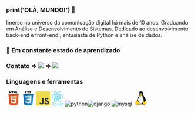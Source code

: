 ### print('OLÁ, MUNDO!') 👋 

Imerso no universo da comunicação digital há mais de 10 anos. Graduando em Análise e Desenvolvimento de Sistemas. Dedicado ao desenvolvimento back-end e front-end ; entusiasta de Python e análise de dados.

### 🌱 Em constante estado de aprendizado

### Contato => <a href="https://www.linkedin.com/in/andreraboni/" target="_blank"><img src="https://img.shields.io/badge/LinkedIn-0077B5?style=for-the-badge&logo=linkedin&logoColor=white" /></a> => <a href="https://discord.com/channels/@andreraboni" target="_blank"><img src="https://img.shields.io/badge/Discord-7289DA?style=for-the-badge&logo=discord&logoColor=white" /></a>

### Linguagens e ferramentas <br>
<img src="https://raw.githubusercontent.com/devicons/devicon/master/icons/html5/html5-original-wordmark.svg" alt="html5" style="max-width:100%;" width="40" height="40" target="_blank"><img src="https://raw.githubusercontent.com/devicons/devicon/master/icons/css3/css3-original-wordmark.svg" alt="css3" style="max-width:100%;" width="40" height="40" target="_blank"><img src="https://raw.githubusercontent.com/devicons/devicon/master/icons/javascript/javascript-original.svg" alt="javascript" style="max-width:100%;" width="40" height="40" target="_blank"><img src="https://raw.githubusercontent.com/devicons/devicon/master/icons/react/react-original-wordmark.svg" alt="react" style="max-width:100%;" width="40" height="40" target="_blank"><img src="https://www.python.org/static/community_logos/python-logo-master-v3-TM.png" alt="python" style="max-width:100%;" width="110" height="40" target="_blank"><img src="https://static.djangoproject.com/img/logos/django-logo-positive.svg" alt="django" style="max-width:100%;" width="70" height="30" target="_blank"> <img src="https://www.mysql.com/common/logos/logo-mysql-170x115.png" alt="mysql" style="max-width:100%;" width="70" height="40" target="_blank">  <img src="https://raw.githubusercontent.com/devicons/devicon/master/icons/linux/linux-original.svg" alt="linux" style="max-width:100%;" width="40" height="40" target="_blank">




<!--
**andreraboni/andreRaboni** is a ✨ _special_ ✨ repository because its `README.md` (this file) appears on your GitHub profile.
